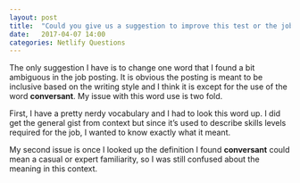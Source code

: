 ```yaml
---
layout: post
title:  "Could you give us a suggestion to improve this test or the job posting?"
date:   2017-04-07 14:00
categories: Netlify Questions
---
```

The only suggestion I have is to change one word that I found a bit ambiguous in the job posting. It is obvious the posting is meant to be inclusive based on the writing style and I think it is except for the use of the word **conversant**. My issue with this word use is two fold. 

First, I have a pretty nerdy vocabulary and I had to look this word up. I did get the general gist from context but since it’s used to describe skills levels required for the job, I wanted to know exactly what it meant. 

My second issue is once I looked up the definition I found **conversant** could mean a casual or expert familiarity, so I was still confused about the meaning in this context.
